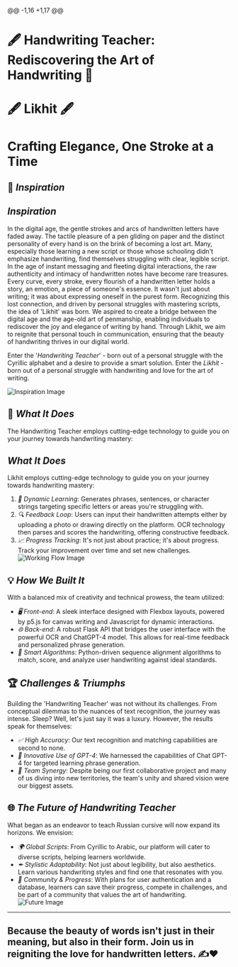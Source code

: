 @@ -1,16 +1,17 @@
# 🖋 Handwriting Teacher: Rediscovering the Art of Handwriting 📜
# 🖋 Likhit 🖋
# Crafting Elegance, One Stroke at a Time

## 🌟 *Inspiration*
## *Inspiration*

In the digital age, the gentle strokes and arcs of handwritten letters have faded away. The tactile pleasure of a pen gliding on paper and the distinct personality of every hand is on the brink of becoming a lost art. Many, especially those learning a new script or those whose schooling didn't emphasize handwriting, find themselves struggling with clear, legible script.
In the age of instant messaging and fleeting digital interactions, the raw authenticity and intimacy of handwritten notes have become rare treasures. Every curve, every stroke, every flourish of a handwritten letter holds a story, an emotion, a piece of someone's essence. It wasn't just about writing; it was about expressing oneself in the purest form. Recognizing this lost connection, and driven by personal struggles with mastering scripts, the idea of 'Likhit' was born. We aspired to create a bridge between the digital age and the age-old art of penmanship, enabling individuals to rediscover the joy and elegance of writing by hand. Through Likhit, we aim to reignite that personal touch in communication, ensuring that the beauty of handwriting thrives in our digital world.

Enter the '*Handwriting Teacher*' - born out of a personal struggle with the Cyrillic alphabet and a desire to provide a smart solution.
Enter the *Likhit* - born out of a personal struggle with handwriting and love for the art of writing.

![Inspiration Image](./path_to_image.jpg)

## 🚀 *What It Does*

The Handwriting Teacher employs cutting-edge technology to guide you on your journey towards handwriting mastery:
## *What It Does*

Likhit employs cutting-edge technology to guide you on your journey towards handwriting mastery:

1. *📘 Dynamic Learning*: Generates phrases, sentences, or character strings targeting specific letters or areas you're struggling with.
2. *🔍 Feedback Loop*: Users can input their handwritten attempts either by uploading a photo or drawing directly on the platform. OCR technology then parses and scores the handwriting, offering constructive feedback.
3. *📈 Progress Tracking*: It's not just about practice; it's about progress. Track your improvement over time and set new challenges.
![Working Flow Image](./path_to_workflow.jpg)
## 💡 *How We Built It*
With a balanced mix of creativity and technical prowess, the team utilized:
- *🖥 Front-end*: A sleek interface designed with Flexbox layouts, powered by p5.js for canvas writing and Javascript for dynamic interactions.
- *🌐 Back-end*: A robust Flask API that bridges the user interface with the powerful OCR and ChatGPT-4 model. This allows for real-time feedback and personalized phrase generation.
- *🧠 Smart Algorithms*: Python-driven sequence alignment algorithms to match, score, and analyze user handwriting against ideal standards.
## 🏆 *Challenges & Triumphs*
Building the 'Handwriting Teacher' was not without its challenges. From conceptual dilemmas to the nuances of text recognition, the journey was intense. Sleep? Well, let's just say it was a luxury. 
However, the results speak for themselves:
- *✅ High Accuracy*: Our text recognition and matching capabilities are second to none.
- *💬 Innovative Use of GPT-4*: We harnessed the capabilities of Chat GPT-4 for targeted learning phrase generation.
- *🤝 Team Synergy*: Despite being our first collaborative project and many of us diving into new territories, the team's unity and shared vision were our biggest assets.
## 🌐 *The Future of Handwriting Teacher*
What began as an endeavor to teach Russian cursive will now expand its horizons. We envision:
- *🌍 Global Scripts*: From Cyrillic to Arabic, our platform will cater to diverse scripts, helping learners worldwide.
- *✒ Stylistic Adaptability*: Not just about legibility, but also aesthetics. Learn various handwriting styles and find one that resonates with you.
- *👥 Community & Progress*: With plans for user authentication and a database, learners can save their progress, compete in challenges, and be part of a community that values the art of handwriting.
![Future Image](./path_to_future.jpg)
---
Because the beauty of words isn't just in their meaning, but also in their form. Join us in reigniting the love for handwritten letters. ✍❤
---
